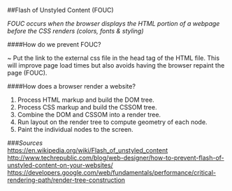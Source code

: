 ##Flash of Unstyled Content (FOUC)  

*FOUC occurs when the browser displays the HTML portion of a webpage before the CSS renders (colors, fonts & styling)*  


####How do we prevent FOUC?  

~ Put the link to the external css file in the head tag of the HTML file. This will improve page load times but also avoids having the browser repaint the page (FOUC).  


####How does a browser render a website?  

  1. Process HTML markup and build the DOM tree.  
  2. Process CSS markup and build the CSSOM tree.  
  3. Combine the DOM and CSSOM into a render tree.  
  4. Run layout on the render tree to compute geometry of each node.  
  5. Paint the individual nodes to the screen.  



###*Sources*  
<https://en.wikipedia.org/wiki/Flash_of_unstyled_content>  
<http://www.techrepublic.com/blog/web-designer/how-to-prevent-flash-of-unstyled-content-on-your-websites/>  
<https://developers.google.com/web/fundamentals/performance/critical-rendering-path/render-tree-construction>  
